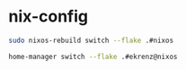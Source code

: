 # nix-config

```bash
sudo nixos-rebuild switch --flake .#nixos
```

```bash
home-manager switch --flake .#ekrenz@nixos
```
